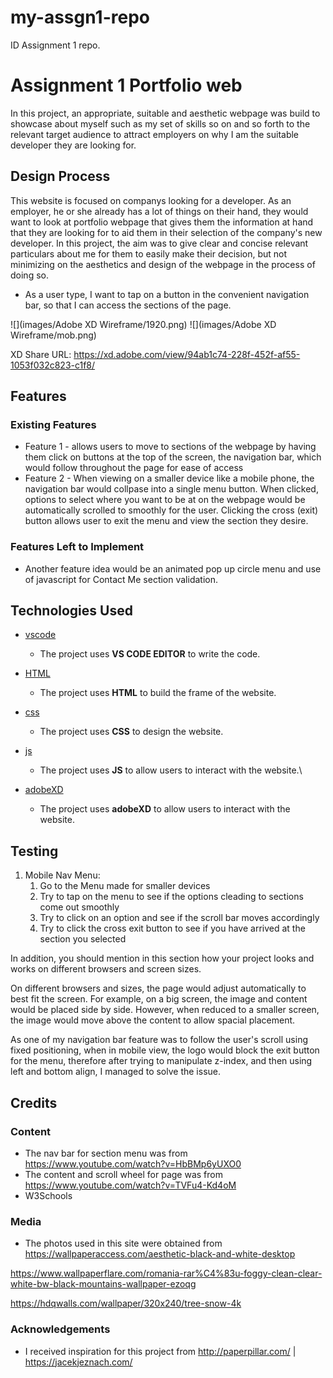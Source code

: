 # my-assgn1-repo
ID Assignment 1 repo.

# Assignment 1 Portfolio web

In this project, an appropriate, suitable and aesthetic webpage was build to showcase about myself such as my set of skills so on and so forth to the relevant target audience to attract employers on why I am the suitable developer they are looking for.


## Design Process

This website is focused on companys looking for a developer. As an employer, he or she already has a lot of things on their hand, they would want to look at portfolio webpage that gives them the information at hand that they are looking for to aid them in their selection of the company's new developer. In this project, the aim was to give clear and concise relevant particulars about me for them to easily make their decision, but not minimizing on the aesthetics and design of the webpage in the process of doing so.


- As a user type, I want to tap on a button in the convenient navigation bar, so that I can access the sections of the page.


![](images/Adobe XD Wireframe/1920.png)
![](images/Adobe XD Wireframe/mob.png)

XD Share URL: https://xd.adobe.com/view/94ab1c74-228f-452f-af55-1053f032c823-c1f8/

## Features


### Existing Features
- Feature 1 - allows users to move to sections of the webpage by having them click on buttons at the top of the screen, the navigation bar, which would follow throughout the page for ease of access
- Feature 2 - When viewing on a smaller device like a mobile phone, the navigation bar would collpase into a single menu button. When clicked, options to select where you want to be at on the webpage would be automatically scrolled to smoothly for the user. Clicking the cross (exit) button allows user to exit the menu and view the section they desire.



### Features Left to Implement
- Another feature idea would be an animated pop up circle menu and use of javascript for Contact Me section validation.

## Technologies Used


- [vscode](https://code.visualstudio.com/)
    - The project uses **VS CODE EDITOR** to write the code.

- [HTML](html)
    - The project uses **HTML** to build the frame of the website.

- [css](css)
    - The project uses **CSS** to design the website.

- [js](js)
    - The project uses **JS** to allow users to interact with the website.\

- [adobeXD](https://www.adobe.com/sg/products/xd.html)
    - The project uses **adobeXD** to allow users to interact with the website.
    

## Testing


1. Mobile Nav Menu:
    1. Go to the Menu made for smaller devices
    2. Try to tap on the menu to see if the options cleading to sections come out smoothly
    3. Try to click on an option and see if the scroll bar moves accordingly
    4. Try to click the cross exit button to see if you have arrived at the section you selected

In addition, you should mention in this section how your project looks and works on different browsers and screen sizes.

On different browsers and sizes, the page would adjust automatically to best fit the screen. For example, on a big screen, the image and content would be placed side by side. However, when reduced to a smaller screen, the image would move above the content to allow spacial placement.


As one of my navigation bar feature was to follow the user's scroll using fixed positioning, when in mobile view, the logo would block the exit button for the menu, therefore after trying to manipulate z-index, and then using left and bottom align, I managed to solve the issue.


## Credits

### Content
- The nav bar for section menu was from https://www.youtube.com/watch?v=HbBMp6yUXO0
- The content and scroll wheel for page was from https://www.youtube.com/watch?v=TVFu4-Kd4oM
- W3Schools


### Media
- The photos used in this site were obtained from https://wallpaperaccess.com/aesthetic-black-and-white-desktop

https://www.wallpaperflare.com/romania-rar%C4%83u-foggy-clean-clear-white-bw-black-mountains-wallpaper-ezoqg

https://hdqwalls.com/wallpaper/320x240/tree-snow-4k

### Acknowledgements

- I received inspiration for this project from http://paperpillar.com/  |  https://jacekjeznach.com/

